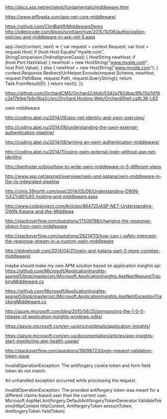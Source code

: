 
http://docs.asp.net/en/latest/fundamentals/middleware.html

https://www.jeffogata.com/asp-net-core-middleware/

https://github.com/ClintBailiff/MiddlewareDemo
http://odetocode.com/blogs/scott/archive/2015/10/06/authorization-policies-and-middleware-in-asp-net-5.aspx

app.Use((context, next) =>
            {
                var request = context.Request;
                var host = request.Host;
                if (host.Host.Equals("mysite.com", StringComparison.OrdinalIgnoreCase))
                {
                    HostString newHost;
                    if (host.Port.HasValue)
                    {
                        newHost = new HostString("www.mysite.com", host.Port.Value);
                    }
                    else
                    {
                        newHost = new HostString("www.mysite.com");
                    }
                    context.Response.Redirect(UriHelper.Encode(request.Scheme, newHost,
                        request.PathBase, request.Path, request.QueryString));
                    return Task.FromResult(0);
                }
                return next();
            });

https://github.com/OrchardCMS/Orchard2/blob/5342a792dbac9fb70a7d76c2e17bfee7b9c0ba2c/src/Orchard.Hosting.Web/OrchardShell.cs#L36-L63



owin middleware

http://coding.abel.nu/2014/06/asp-net-identity-and-owin-overview/

http://coding.abel.nu/2014/06/understanding-the-owin-external-authentication-pipeline/

http://coding.abel.nu/2014/06/writing-an-owin-authentication-middleware/

http://coding.abel.nu/2014/11/using-owin-external-login-without-asp-net-identity/

http://benfoster.io/blog/how-to-write-owin-middleware-in-5-different-steps

http://www.asp.net/aspnet/overview/owin-and-katana/owin-middleware-in-the-iis-integrated-pipeline

http://chris.59north.com/post/2014/05/06/Understanding-OWIN-%E2%80%93-hosting-and-middleware.aspx

http://www.codeproject.com/Articles/864725/ASP-NET-Understanding-OWIN-Katana-and-the-Middlewa

http://stackoverflow.com/questions/17509768/changing-the-response-object-from-owin-middleware

http://stackoverflow.com/questions/26214113/how-can-i-safely-intercept-the-response-stream-in-a-custom-owin-middleware

http://dotnetcodr.com/2014/04/21/owin-and-katana-part-3-more-complex-middleware/

maybe should make my own APM solution based on applicaiton insights api
https://github.com/Microsoft/ApplicationInsights-aspnet5/blob/master/src/Microsoft.ApplicationInsights.AspNet/RequestTrackingMiddleware.cs

https://github.com/Microsoft/ApplicationInsights-aspnet5/blob/master/src/Microsoft.ApplicationInsights.AspNet/ExceptionTrackingMiddleware.cs

http://azure.microsoft.com/blog/2015/06/25/announcing-the-1-0-0-release-of-application-insights-windows-sdks/

https://azure.microsoft.com/en-us/pricing/details/application-insights/

https://azure.microsoft.com/en-us/documentation/articles/app-insights-start-monitoring-app-health-usage/



http://stackoverflow.com/questions/19096723/login-request-validation-token-issue


InvalidOperationException: The antiforgery cookie token and form field token do not match.

An unhandled exception occurred while processing the request.

InvalidOperationException: The provided antiforgery token was meant for a different claims-based user than the current user.
Microsoft.AspNet.Antiforgery.DefaultAntiforgeryTokenGenerator.ValidateTokens(HttpContext httpContext, AntiforgeryToken sessionToken, AntiforgeryToken fieldToken)
